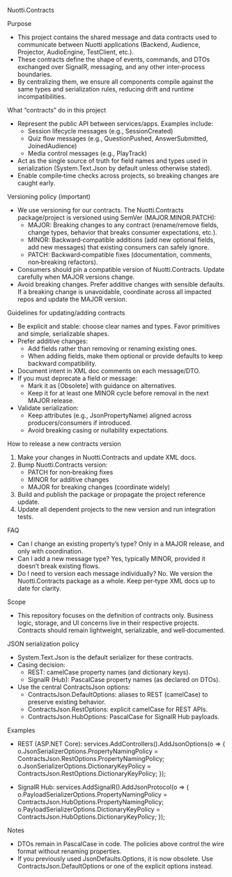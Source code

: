﻿Nuotti.Contracts

Purpose
- This project contains the shared message and data contracts used to communicate between Nuotti applications (Backend, Audience, Projector, AudioEngine, TestClient, etc.).
- These contracts define the shape of events, commands, and DTOs exchanged over SignalR, messaging, and any other inter‑process boundaries.
- By centralizing them, we ensure all components compile against the same types and serialization rules, reducing drift and runtime incompatibilities.

What “contracts” do in this project
- Represent the public API between services/apps. Examples include:
  - Session lifecycle messages (e.g., SessionCreated)
  - Quiz flow messages (e.g., QuestionPushed, AnswerSubmitted, JoinedAudience)
  - Media control messages (e.g., PlayTrack)
- Act as the single source of truth for field names and types used in serialization (System.Text.Json by default unless otherwise stated).
- Enable compile‑time checks across projects, so breaking changes are caught early.

Versioning policy (important)
- We use versioning for our contracts. The Nuotti.Contracts package/project is versioned using SemVer (MAJOR.MINOR.PATCH):
  - MAJOR: Breaking changes to any contract (rename/remove fields, change types, behavior that breaks consumer expectations, etc.).
  - MINOR: Backward‑compatible additions (add new optional fields, add new messages) that existing consumers can safely ignore.
  - PATCH: Backward‑compatible fixes (documentation, comments, non‑breaking refactors).
- Consumers should pin a compatible version of Nuotti.Contracts. Update carefully when MAJOR versions change.
- Avoid breaking changes. Prefer additive changes with sensible defaults. If a breaking change is unavoidable, coordinate across all impacted repos and update the MAJOR version.

Guidelines for updating/adding contracts
- Be explicit and stable: choose clear names and types. Favor primitives and simple, serializable shapes.
- Prefer additive changes:
  - Add fields rather than removing or renaming existing ones.
  - When adding fields, make them optional or provide defaults to keep backward compatibility.
- Document intent in XML doc comments on each message/DTO.
- If you must deprecate a field or message:
  - Mark it as [Obsolete] with guidance on alternatives.
  - Keep it for at least one MINOR cycle before removal in the next MAJOR release.
- Validate serialization:
  - Keep attributes (e.g., JsonPropertyName) aligned across producers/consumers if introduced.
  - Avoid breaking casing or nullability expectations.

How to release a new contracts version
1) Make your changes in Nuotti.Contracts and update XML docs.
2) Bump Nuotti.Contracts version:
   - PATCH for non‑breaking fixes
   - MINOR for additive changes
   - MAJOR for breaking changes (coordinate widely)
3) Build and publish the package or propagate the project reference update.
4) Update all dependent projects to the new version and run integration tests.

FAQ
- Can I change an existing property’s type? Only in a MAJOR release, and only with coordination.
- Can I add a new message type? Yes, typically MINOR, provided it doesn’t break existing flows.
- Do I need to version each message individually? No. We version the Nuotti.Contracts package as a whole. Keep per‑type XML docs up to date for clarity.

Scope
- This repository focuses on the definition of contracts only. Business logic, storage, and UI concerns live in their respective projects. Contracts should remain lightweight, serializable, and well‑documented.


JSON serialization policy
- System.Text.Json is the default serializer for these contracts.
- Casing decision:
  - REST: camelCase property names (and dictionary keys).
  - SignalR (Hub): PascalCase property names (as declared on DTOs).
- Use the central ContractsJson options:
  - ContractsJson.DefaultOptions: aliases to REST (camelCase) to preserve existing behavior.
  - ContractsJson.RestOptions: explicit camelCase for REST APIs.
  - ContractsJson.HubOptions: PascalCase for SignalR Hub payloads.

Examples
- REST (ASP.NET Core):
  services.AddControllers().AddJsonOptions(o =>
  {
      o.JsonSerializerOptions.PropertyNamingPolicy = ContractsJson.RestOptions.PropertyNamingPolicy;
      o.JsonSerializerOptions.DictionaryKeyPolicy = ContractsJson.RestOptions.DictionaryKeyPolicy;
  });

- SignalR Hub:
  services.AddSignalR().AddJsonProtocol(o =>
  {
      o.PayloadSerializerOptions.PropertyNamingPolicy = ContractsJson.HubOptions.PropertyNamingPolicy;
      o.PayloadSerializerOptions.DictionaryKeyPolicy = ContractsJson.HubOptions.DictionaryKeyPolicy;
  });

Notes
- DTOs remain in PascalCase in code. The policies above control the wire format without renaming properties.
- If you previously used JsonDefaults.Options, it is now obsolete. Use ContractsJson.DefaultOptions or one of the explicit options instead.
